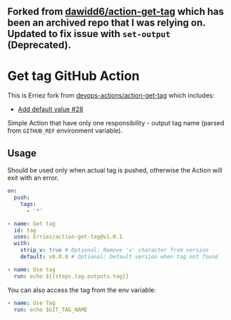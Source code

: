 ## Forked from [dawidd6/action-get-tag](https://github.com/dawidd6/action-get-tag) which has been an archived repo that I was relying on. Updated to fix issue with `set-output` (Deprecated). 

# Get tag GitHub Action

This is Erriez fork from [devops-actions/action-get-tag](https://github.com/devops-actions/action-get-tag) which 
includes:

- [Add default value #28 ](https://github.com/devops-actions/action-get-tag/pull/28)

Simple Action that have only one responsibility - output tag name (parsed from `GITHUB_REF` environment variable).

## Usage

Should be used only when actual tag is pushed, otherwise the Action will exit with an error.

```yaml
on:
  push:
    tags:
      - '*'
```

```yaml
- name: Get tag
  id: tag
  uses: Erriez/action-get-tag@v1.0.1
  with:
    strip_v: true # Optional: Remove 'v' character from version
    default: v0.0.0 # Optional: Default version when tag not found

- name: Use tag
  run: echo ${{steps.tag.outputs.tag}}
```

You can also access the tag from the env variable:
```yaml
- name: Use Tag
  run: echo $GIT_TAG_NAME
```
